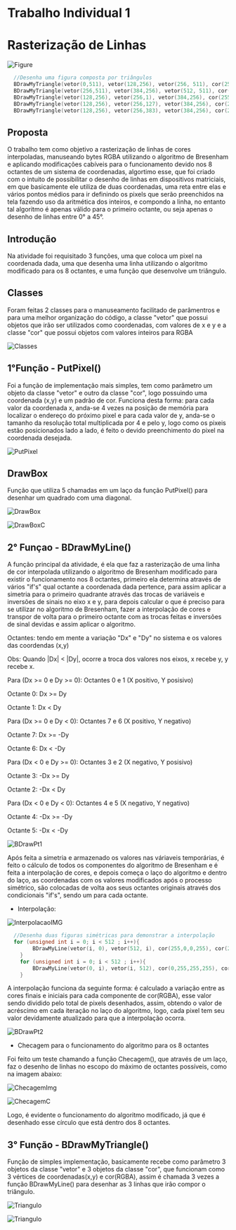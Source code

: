 # Trabalho Individual 1

# Rasterização de Linhas
![Figure](/TrabalhoIndv1/images/figure.png)

```c++
  //Desenha uma figura composta por triângulos 
  BDrawMyTriangle(vetor(0,511), vetor(128,256), vetor(256, 511), cor(255,127,0,255), cor(0,255,255,255), cor(255,127,0,255));
  BDrawMyTriangle(vetor(256,511), vetor(384,256), vetor(512, 511), cor(255,127,0,255), cor(0,255,255,255), cor(255,127,0,255));
  BDrawMyTriangle(vetor(128,256), vetor(256,1), vetor(384,256), cor(255,127,0,255), cor(0,255,255,255), cor(255,127,0,255));	
  BDrawMyTriangle(vetor(128,256), vetor(256,127), vetor(384,256), cor(255,127,0,255), cor(0,255,255,255), cor(255,127,0,255));
  BDrawMyTriangle(vetor(128,256), vetor(256,383), vetor(384,256), cor(255,127,0,255), cor(0,255,255,255), cor(255,127,0,255));
```

## Proposta
O trabalho tem como objetivo a rasterização de linhas de cores interpoladas, manuseando bytes RGBA utilizando o algoritmo de Bresenham e aplicando modificações cabíveis para o funcionamento devido nos 8 octantes de um sistema de coordenadas, algortimo esse, que foi criado com o intuito de possibilitar o desenho de linhas em dispositivos matriciais, em que basicamente ele utiliza de duas coordenadas, uma reta entre elas e vários pontos médios para ir definindo os pixels que serão preenchidos na tela fazendo uso da aritmética dos inteiros, e compondo a linha, no entanto tal algoritmo é apenas válido para o primeiro octante, ou seja apenas o desenho de linhas entre 0° a 45°.

## Introdução
Na atividade foi requisitado 3 funções, uma que coloca um pixel na coordenada dada, uma que desenha uma linha utilizando o algoritmo modificado para os 8 octantes, e uma função que desenvolve um triângulo.

## Classes
Foram feitas 2 classes para o manuseamento facilitado de parâmentros e para uma melhor organização do código, a classe "vetor" que possui objetos que irão ser utilizados como coordenadas, com valores de x e y e a classe "cor" que possui objetos com valores inteiros para RGBA

![Classes](/TrabalhoIndv1/images/classes.png)

## 1°Função - PutPixel()
Foi a função de implementação mais simples, tem como parâmetro um objeto da classe "vetor" e outro da classe "cor", logo possuindo uma coordenada (x,y) e um padrão de cor.
Funciona desta forma: para cada valor da coordenada x, anda-se 4 vezes na posição de memória para localizar o endereço do próximo pixel e para cada valor de y, anda-se o tamanho da resolução total multiplicada por 4 e pelo y, logo como os pixeis estão posicionados lado a lado, é feito o devido preenchimento do pixel na coordenada desejada.

![PutPixel](/TrabalhoIndv1/images/putpixel.png)

## DrawBox
Função que utiliza 5 chamadas em um laço da função PutPixel() para desenhar um quadrado com uma diagonal.

![DrawBox](/TrabalhoIndv1/images/drawbox.png)

![DrawBoxC](/TrabalhoIndv1/images/drawboxc.png)

## 2° Funçao - BDrawMyLine()
A função principal da atividade, é ela que faz a rasterização de uma linha de cor interpolada utilizando o algoritmo de Bresenham modificado para existir o funcionamento nos 8 octantes, primeiro ela determina através de vários "if's" qual octante a coordenada dada pertence, para assim aplicar a simetria para o primeiro quadrante através das trocas de variáveis e inversões de sinais no eixo x e y, para depois calcular o que é preciso para se utilizar no algoritmo de Bresenham, fazer a interpolação de cores e transpor de volta para o primeiro octante com as trocas feitas e inversões de sinal devidas e assim aplicar o algoritmo.

Octantes: tendo em mente a variação "Dx" e "Dy" no sistema e os valores das coordendas (x,y) 

Obs: Quando |Dx| < |Dy|, ocorre a troca dos valores nos eixos, x recebe y, y recebe x.

Para (Dx >= 0 e Dy >= 0): Octantes 0 e 1 (X positivo, Y posisivo)

Octante 0: Dx >= Dy

Octante 1: Dx < Dy

Para (Dx >= 0 e Dy < 0): Octantes 7 e 6 (X positivo, Y negativo)

Octante 7: Dx >= -Dy

Octante 6: Dx < -Dy

Para (Dx < 0 e Dy >= 0): Octantes 3 e 2 (X negativo, Y posisivo)

Octante 3: -Dx >= Dy

Octante 2: -Dx < Dy

Para (Dx < 0 e Dy < 0): Octantes 4 e 5 (X negativo, Y negativo)

Octante 4: -Dx >= -Dy

Octante 5: -Dx < -Dy

![BDrawPt1](/TrabalhoIndv1/images/bdrawmylinept1.png)

Após feita a simetria e armazenado os valores nas váriaveis temporárias, é feito o cálculo de todos os componentes do algoritmo de Bresenham e é feita a interpolação de cores, e depois começa o laço do algoritmo e dentro do laço, as coordenadas com os valores modificados após o processo simétrico, são colocadas de volta aos seus octantes originais através dos condicionais "if's", sendo um para cada octante.

- Interpolação:

![InterpolacaoIMG]()

```c++
  //Desenha duas figuras simétricas para demonstrar a interpolação 
  for (unsigned int i = 0; i < 512 ; i++){
		BDrawMyLine(vetor(i, 0), vetor(512, i), cor(255,0,0,255), cor(255,0,255,255));
	}
	for (unsigned int i = 0; i < 512 ; i++){
		BDrawMyLine(vetor(0, i), vetor(i, 512), cor(0,255,255,255), cor(0,0,255,255));
	}
```

A interpolação funciona da seguinte forma: é calculado a variação entre as cores finais e iniciais para cada componente de cor(RGBA), esse valor sendo dividido pelo total de pixels desenhados, assim, obtendo o valor de acréscimo em cada iteração no laço do algoritmo, logo, cada pixel tem seu valor devidamente atualizado para que a interpolação ocorra.

![BDrawPt2](/TrabalhoIndv1/images/bdrawmylinept2.png)

- Checagem para o funcionamento do algoritmo para os 8 octantes

Foi feito um teste chamando a função Checagem(), que através de um laço, faz o desenho de linhas no escopo do máximo de octantes possíveis, como na imagem abaixo:

![ChecagemImg](/TrabalhoIndv1/images/checagemIMG.png)

![ChecagemC](/TrabalhoIndv1/images/checagem.png)

Logo, é evidente o funcionamento do algoritmo modificado, já que é desenhado esse círculo que está dentro dos 8 octantes.

## 3° Função - BDrawMyTriangle()
Função de simples implementação, basicamente recebe como parâmetro 3 objetos da classe "vetor" e 3 objetos da classe "cor", que funcionam como 3 vértices de coordenadas(x,y) e cor(RGBA), assim é chamada 3 vezes a função BDrawMyLine() para desenhar as 3 linhas que irão compor o triângulo.

![Triangulo](/TrabalhoIndv1/images/triangulo.png)

![Triangulo](/TrabalhoIndv1/images/bdrawmytriangle.png)
